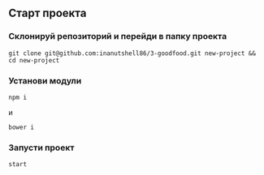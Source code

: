 ## Старт проекта

### Склонируй репозиторий и перейди в папку проекта
```
git clone git@github.com:inanutshell86/3-goodfood.git new-project && cd new-project
```

### Установи модули

```
npm i
```

и 

```
bower i
```

### Запусти проект
```
start
```
